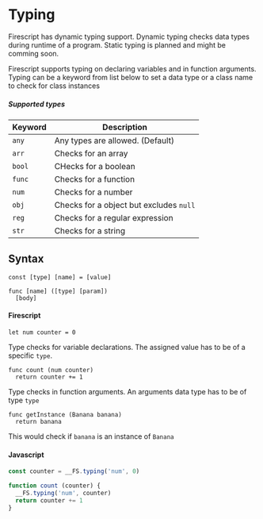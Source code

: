Typing
======

Firescript has dynamic typing support. Dynamic typing checks data types during runtime of a program. Static typing is planned and might be comming soon.

Firescript supports typing on declaring variables and in function arguments. Typing can be a keyword from list below to set a data type or a class name to check for class instances

##### Supported types

| Keyword | Description                             |
| ------- | --------------------------------------- |
| `any`   | Any types are allowed. (Default)        |
| `arr`   | Checks for an array                     |
| `bool`  | CHecks for a boolean                    |
| `func`  | Checks for a function                   |
| `num`   | Checks for a number                     |
| `obj`   | Checks for a object but excludes `null` |
| `reg`   | Checks for a regular expression         |
| `str`   | Checks for a string                     |

Syntax
------

```
const [type] [name] = [value]
```

```
func [name] ([type] [param])
  [body]
```

#### Firescript

```fire
let num counter = 0
```

Type checks for variable declarations. The assigned value has to be of a specific `type`.

```fire
func count (num counter)
  return counter += 1
```

Type checks in function arguments. An arguments data type has to be of type `type`

```fire
func getInstance (Banana banana)
  return banana
```

This would check if `banana` is an instance of `Banana`

#### Javascript

```js
const counter = __FS.typing('num', 0)
```

```js
function count (counter) {
  __FS.typing('num', counter)
  return counter += 1
}
```
